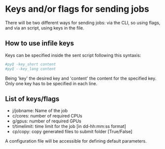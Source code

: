 # Keys and/or flags for sending jobs

There will be two different ways for sending jobs: via the CLI, so using flags, and via an script, using keys in the file.

## How to use infile keys

Keys can be specified inside the sent script following this syntaxis:

```bash
#pyQ -key_short content
#pyQ --key_long content
```
Being 'key' the desired key and 'content' the content for the specified key. Only one key has to be specified in each line.

## List of keys/flags

- j/jobname: Name of the job
- c/cores: number of required CPUs
- g/gpus: number of required GPUs
- t/timelimit: time limit for the job [in dd-hh:mm:ss format]
- cp/copy: copy generated files to submit folder [True/False]

A configuration file will be accessible for defining default parameters.

